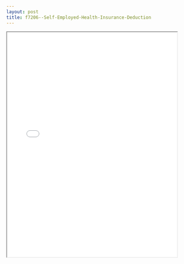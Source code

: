 ```yaml
---
layout: post
title: f7206--Self-Employed-Health-Insurance-Deduction
---
```


<div class="pdf-container">
<iframe src="/ea/assets/pdfs/f7206--Self-Employed-Health-Insurance-Deduction.pdf" height="600" width="90%" allowFullScreen="true"></iframe>
</div>

